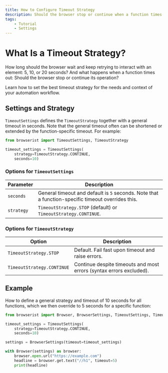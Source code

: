 ```yaml
---
title: How to Configure Timeout Strategy
description: Should the browser stop or continue when a function times out or if something breaks? Learn how to set the best timeout strategy for the needs and context of your automation workflow.
tags:
    - Tutorial
    - Settings
---
```


# What Is a Timeout Strategy?
How long should the browser wait and keep retrying to interact with an element: 5, 10, or 20 seconds? And what happens when a function times out: Should the browser stop or continue its operation?

Learn how to set the best timeout strategy for the needs and context of your automation workflow.

## Settings and Strategy
`TimeoutSettings` defines the `TimeoutStrategy` together with a general timeout in seconds. Note that the general timeout often can be shortened or extended by the function-specific timeout. For example:

```python linenums="1"
from browserist import TimeoutSettings, TimeoutStrategy

timeout_settings = TimeoutSettings(
    strategy=TimeoutStrategy.CONTINUE,
    seconds=10)
```

### Options for `TimeoutSettings`

| Parameter  | Description                                                                                       |
| ---------- | ------------------------------------------------------------------------------------------------- |
| `seconds`  | General timeout and default is `5` seconds. Note that a function-specific timeout overrides this. |
| `strategy` | `TimeoutStrategy.STOP` (default) or `TimeoutStrategy.CONTINUE`.                                   |

### Options for `TimeoutStrategy`

| Option                     | Description                                                         |
| -------------------------- | ------------------------------------------------------------------- |
| `TimeoutStrategy.STOP`     | Default. Fail fast upon timeout and raise errors.                   |
| `TimeoutStrategy.CONTINUE` | Continue despite timeouts and most errors (syntax errors excluded). |

## Example
How to define a general strategy and timeout of 10 seconds for all functions, which we then override to 5 seconds for a specific function:

```python linenums="1"
from browserist import Browser, BrowserSettings, TimeoutSettings, TimeoutStrategy

timeout_settings = TimeoutSettings(
    strategy=TimeoutStrategy.CONTINUE,
    seconds=10)

settings = BrowserSettings(timeout=timeout_settings)

with Browser(settings) as browser:
    browser.open.url("https://example.com")
    headline = browser.get.text("//h1", timeout=5)
    print(headline)
```
